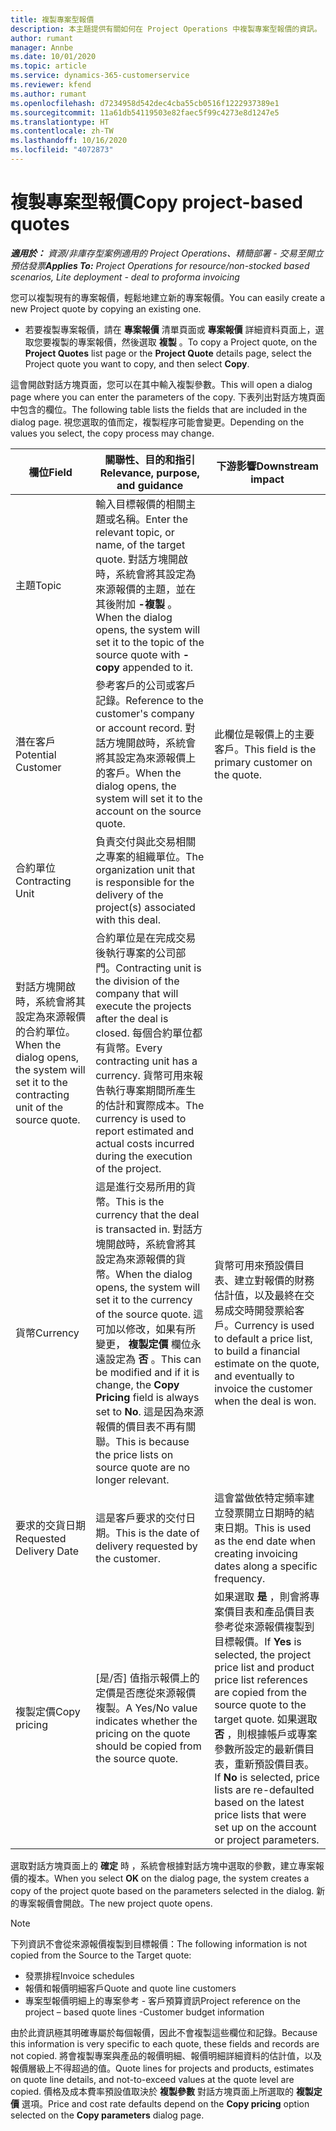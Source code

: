 ```yaml
---
title: 複製專案型報價
description: 本主題提供有關如何在 Project Operations 中複製專案型報價的資訊。
author: rumant
manager: Annbe
ms.date: 10/01/2020
ms.topic: article
ms.service: dynamics-365-customerservice
ms.reviewer: kfend
ms.author: rumant
ms.openlocfilehash: d7234958d542dec4cba55cb0516f1222937389e1
ms.sourcegitcommit: 11a61db54119503e82faec5f99c4273e8d1247e5
ms.translationtype: HT
ms.contentlocale: zh-TW
ms.lasthandoff: 10/16/2020
ms.locfileid: "4072873"
---
```

# <a name="copy-project-based-quotes"></a><span data-ttu-id="e3b0e-103">複製專案型報價</span><span class="sxs-lookup"><span data-stu-id="e3b0e-103">Copy project-based quotes</span></span>

<span data-ttu-id="e3b0e-104">_**適用於：** 資源/非庫存型案例適用的 Project Operations、精簡部署 - 交易至開立預估發票_</span><span class="sxs-lookup"><span data-stu-id="e3b0e-104">_**Applies To:** Project Operations for resource/non-stocked based scenarios, Lite deployment - deal to proforma invoicing_</span></span>

<span data-ttu-id="e3b0e-105">您可以複製現有的專案報價，輕鬆地建立新的專案報價。</span><span class="sxs-lookup"><span data-stu-id="e3b0e-105">You can easily create a new Project quote by copying an existing one.</span></span> 

- <span data-ttu-id="e3b0e-106">若要複製專案報價，請在 **專案報價** 清單頁面或 **專案報價** 詳細資料頁面上，選取您要複製的專案報價，然後選取 **複製** 。</span><span class="sxs-lookup"><span data-stu-id="e3b0e-106">To copy a Project quote, on the **Project Quotes** list page or the **Project Quote** details page, select the Project quote you want to copy, and then select **Copy**.</span></span>

<span data-ttu-id="e3b0e-107">這會開啟對話方塊頁面，您可以在其中輸入複製參數。</span><span class="sxs-lookup"><span data-stu-id="e3b0e-107">This will open a dialog page where you can enter the parameters of the copy.</span></span> <span data-ttu-id="e3b0e-108">下表列出對話方塊頁面中包含的欄位。</span><span class="sxs-lookup"><span data-stu-id="e3b0e-108">The following table lists the fields that are included in the dialog page.</span></span> <span data-ttu-id="e3b0e-109">視您選取的值而定，複製程序可能會變更。</span><span class="sxs-lookup"><span data-stu-id="e3b0e-109">Depending on the values you select, the copy process may change.</span></span>

| <span data-ttu-id="e3b0e-110">**欄位**</span><span class="sxs-lookup"><span data-stu-id="e3b0e-110">**Field**</span></span> | <span data-ttu-id="e3b0e-111">**關聯性、目的和指引**</span><span class="sxs-lookup"><span data-stu-id="e3b0e-111">**Relevance, purpose, and guidance**</span></span> | <span data-ttu-id="e3b0e-112">**下游影響**</span><span class="sxs-lookup"><span data-stu-id="e3b0e-112">**Downstream impact**</span></span> |
| --- | --- | --- |
| <span data-ttu-id="e3b0e-113">主題</span><span class="sxs-lookup"><span data-stu-id="e3b0e-113">Topic</span></span> | <span data-ttu-id="e3b0e-114">輸入目標報價的相關主題或名稱。</span><span class="sxs-lookup"><span data-stu-id="e3b0e-114">Enter the relevant topic, or name, of the target quote.</span></span> <span data-ttu-id="e3b0e-115">對話方塊開啟時，系統會將其設定為來源報價的主題，並在其後附加 **-複製** 。</span><span class="sxs-lookup"><span data-stu-id="e3b0e-115">When the dialog opens, the system will set it to the topic of the source quote with **-copy** appended to it.</span></span> | |
| <span data-ttu-id="e3b0e-116">潛在客戶</span><span class="sxs-lookup"><span data-stu-id="e3b0e-116">Potential Customer</span></span> | <span data-ttu-id="e3b0e-117">參考客戶的公司或客戶記錄。</span><span class="sxs-lookup"><span data-stu-id="e3b0e-117">Reference to the customer's company or account record.</span></span> <span data-ttu-id="e3b0e-118">對話方塊開啟時，系統會將其設定為來源報價上的客戶。</span><span class="sxs-lookup"><span data-stu-id="e3b0e-118">When the dialog opens, the system will set it to the account on the source quote.</span></span> | <span data-ttu-id="e3b0e-119">此欄位是報價上的主要客戶。</span><span class="sxs-lookup"><span data-stu-id="e3b0e-119">This field is the primary customer on the quote.</span></span> |
| <span data-ttu-id="e3b0e-120">合約單位</span><span class="sxs-lookup"><span data-stu-id="e3b0e-120">Contracting Unit</span></span> | <span data-ttu-id="e3b0e-121">負責交付與此交易相關之專案的組織單位。</span><span class="sxs-lookup"><span data-stu-id="e3b0e-121">The organization unit that is responsible for the delivery of the project(s) associated with this deal.</span></span>
<span data-ttu-id="e3b0e-122">對話方塊開啟時，系統會將其設定為來源報價的合約單位。</span><span class="sxs-lookup"><span data-stu-id="e3b0e-122">When the dialog opens, the system will set it to the contracting unit of the source quote.</span></span> | <span data-ttu-id="e3b0e-123">合約單位是在完成交易後執行專案的公司部門。</span><span class="sxs-lookup"><span data-stu-id="e3b0e-123">Contracting unit is the division of the company that will execute the projects after the deal is closed.</span></span> <span data-ttu-id="e3b0e-124">每個合約單位都有貨幣。</span><span class="sxs-lookup"><span data-stu-id="e3b0e-124">Every contracting unit has a currency.</span></span> <span data-ttu-id="e3b0e-125">貨幣可用來報告執行專案期間所產生的估計和實際成本。</span><span class="sxs-lookup"><span data-stu-id="e3b0e-125">The currency is used to report estimated and actual costs incurred during the execution of the project.</span></span> |
| <span data-ttu-id="e3b0e-126">貨幣</span><span class="sxs-lookup"><span data-stu-id="e3b0e-126">Currency</span></span> | <span data-ttu-id="e3b0e-127">這是進行交易所用的貨幣。</span><span class="sxs-lookup"><span data-stu-id="e3b0e-127">This is the currency that the deal is transacted in.</span></span> <span data-ttu-id="e3b0e-128">對話方塊開啟時，系統會將其設定為來源報價的貨幣。</span><span class="sxs-lookup"><span data-stu-id="e3b0e-128">When the dialog opens, the system will set it to the currency of the source quote.</span></span> <span data-ttu-id="e3b0e-129">這可加以修改，如果有所變更， **複製定價** 欄位永遠設定為 **否** 。</span><span class="sxs-lookup"><span data-stu-id="e3b0e-129">This can be modified and if it is change, the **Copy Pricing** field is always set to **No**.</span></span> <span data-ttu-id="e3b0e-130">這是因為來源報價的價目表不再有關聯。</span><span class="sxs-lookup"><span data-stu-id="e3b0e-130">This is because the price lists on source quote are no longer relevant.</span></span> | <span data-ttu-id="e3b0e-131">貨幣可用來預設價目表、建立對報價的財務估計值，以及最終在交易成交時開發票給客戶。</span><span class="sxs-lookup"><span data-stu-id="e3b0e-131">Currency is used to default a price list, to build a financial estimate on the quote,  and eventually to invoice the customer when the deal is won.</span></span> |
| <span data-ttu-id="e3b0e-132">要求的交貨日期</span><span class="sxs-lookup"><span data-stu-id="e3b0e-132">Requested Delivery Date</span></span> | <span data-ttu-id="e3b0e-133">這是客戶要求的交付日期。</span><span class="sxs-lookup"><span data-stu-id="e3b0e-133">This is the date of delivery requested by the customer.</span></span> | <span data-ttu-id="e3b0e-134">這會當做依特定頻率建立發票開立日期時的結束日期。</span><span class="sxs-lookup"><span data-stu-id="e3b0e-134">This is used as the end date when creating invoicing dates along a specific frequency.</span></span> |
| <span data-ttu-id="e3b0e-135">複製定價</span><span class="sxs-lookup"><span data-stu-id="e3b0e-135">Copy pricing</span></span> | <span data-ttu-id="e3b0e-136">[是/否] 值指示報價上的定價是否應從來源報價複製。</span><span class="sxs-lookup"><span data-stu-id="e3b0e-136">A Yes/No value indicates whether the pricing on the quote should be copied from the source quote.</span></span> | <span data-ttu-id="e3b0e-137">如果選取 **是** ，則會將專案價目表和產品價目表參考從來源報價複製到目標報價。</span><span class="sxs-lookup"><span data-stu-id="e3b0e-137">If **Yes** is selected, the project price list and product price list references are copied from the source quote to the target quote.</span></span> <span data-ttu-id="e3b0e-138">如果選取 **否** ，則根據帳戶或專案參數所設定的最新價目表，重新預設價目表。</span><span class="sxs-lookup"><span data-stu-id="e3b0e-138">If **No** is selected, price lists are re-defaulted based on the latest price lists that were set up on the account or project parameters.</span></span> |

<span data-ttu-id="e3b0e-139">選取對話方塊頁面上的 **確定** 時 ，系統會根據對話方塊中選取的參數，建立專案報價的複本。</span><span class="sxs-lookup"><span data-stu-id="e3b0e-139">When you select **OK** on the dialog page, the system creates a copy of the project quote based on the parameters selected in the dialog.</span></span> <span data-ttu-id="e3b0e-140">新的專案報價會開啟。</span><span class="sxs-lookup"><span data-stu-id="e3b0e-140">The new project quote opens.</span></span> 

> [!NOTE]
> <span data-ttu-id="e3b0e-141">下列資訊不會從來源報價複製到目標報價：</span><span class="sxs-lookup"><span data-stu-id="e3b0e-141">The following information is not copied from the Source to the Target quote:</span></span>
>
> - <span data-ttu-id="e3b0e-142">發票排程</span><span class="sxs-lookup"><span data-stu-id="e3b0e-142">Invoice schedules</span></span>
> - <span data-ttu-id="e3b0e-143">報價和報價明細客戶</span><span class="sxs-lookup"><span data-stu-id="e3b0e-143">Quote and quote line customers</span></span>
> - <span data-ttu-id="e3b0e-144">專案型報價明細上的專案參考 - 客戶預算資訊</span><span class="sxs-lookup"><span data-stu-id="e3b0e-144">Project reference on the project – based quote lines -Customer budget information</span></span>
>
><span data-ttu-id="e3b0e-145">由於此資訊極其明確專屬於每個報價，因此不會複製這些欄位和記錄。</span><span class="sxs-lookup"><span data-stu-id="e3b0e-145">Because this information is very specific to each quote, these fields and records are not copied.</span></span> <span data-ttu-id="e3b0e-146">將會複製專案與產品的報價明細、報價明細詳細資料的估計值，以及報價層級上不得超過的值。</span><span class="sxs-lookup"><span data-stu-id="e3b0e-146">Quote lines for projects and products, estimates on quote line details, and not-to-exceed values at the quote level are copied.</span></span> <span data-ttu-id="e3b0e-147">價格及成本費率預設值取決於 **複製參數** 對話方塊頁面上所選取的 **複製定價** 選項。</span><span class="sxs-lookup"><span data-stu-id="e3b0e-147">Price and cost rate defaults depend on the **Copy pricing** option selected on the **Copy parameters** dialog page.</span></span>
